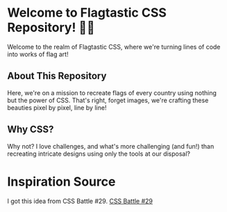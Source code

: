 # Welcome to Flagtastic CSS Repository! 🚩🎨
Welcome to the realm of Flagtastic CSS, where we're turning lines of code into works of flag art!

## About This Repository
Here, we're on a mission to recreate flags of every country using nothing but the power of CSS. That's right, forget images, we're crafting these beauties pixel by pixel, line by line!

## Why CSS?
Why not? I love challenges, and what's more challenging (and fun!) than recreating intricate designs using only the tools at our disposal?

# Inspiration Source
I got this idea from CSS Battle #29.
[CSS Battle #29](https://cssbattle.dev/battle/29)
